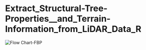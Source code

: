 # Extract_Structural-Tree-Properties__and_Terrain-Information_from_LiDAR_Data_R



![Flow Chart-FBP](https://user-images.githubusercontent.com/60123331/211360903-e07c9b4f-c042-469e-a345-a9961128dadd.png)
